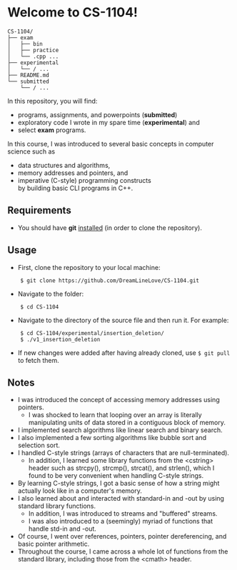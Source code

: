 # Welcome to CS-1104!

```
CS-1104/
├── exam
│   ├── bin
│   ├── practice
│   └── .cpp ...
├── experimental
│   └── / ...
├── README.md
└── submitted    
    └── / ...
```

In this repository, you will find: 
- programs, assignments, and powerpoints (**submitted**)
- exploratory code I wrote in my spare time (**experimental**) and
- select **exam** programs.

In this course, I was introduced to several basic concepts in computer science such as 
- data structures and algorithms,
- memory addresses and pointers, and
- imperative (C-style) programming constructs
<br>by building basic CLI programs in C++.

## Requirements
- You should have **git** <a href="http://git-scm.com">installed</a> (in order to clone the repository).

## Usage
- First, clone the repository to your local machine:
```
    $ git clone https://github.com/DreamLineLove/CS-1104.git
```
- Navigate to the folder:
```
    $ cd CS-1104
```
- Navigate to the directory of the source file and then run it. For example:
```
    $ cd CS-1104/experimental/insertion_deletion/
    $ ./v1_insertion_deletion
```
- If new changes were added after having already cloned, use ```$ git pull``` to fetch them.

## Notes
- I was introduced the concept of accessing memory addresses using pointers.
  - I was shocked to learn that looping over an array is literally manipulating units of data stored in a contiguous block of memory.
- I implemented search algorithms like linear search and binary search.
- I also implemented a few sorting algorithms like bubble sort and selection sort.
- I handled C-style strings (arrays of characters that are null-terminated).
  - In addition, I learned some library functions from the \<cstring\> header such as strcpy(), strcmp(), strcat(), and strlen(), which I found to be very convenient when handling C-style strings.
- By learning C-style strings, I got a basic sense of how a string might actually look like in a computer's memory.
- I also learned about and interacted with standard-in and -out by using standard library functions.
  - In addition, I was introduced to streams and "buffered" streams.
  - I was also introduced to a (seemingly) myriad of functions that handle std-in and -out.
- Of course, I went over references, pointers, pointer dereferencing, and basic pointer arithmetic.
- Throughout the course, I came across a whole lot of functions from the standard library, including those from the \<cmath\> header.
